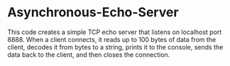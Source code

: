 # Asynchronous-Echo-Server
This code creates a simple TCP echo server that listens on localhost port 8888. When a client connects, it reads up to 100 bytes of data from the client, decodes it from bytes to a string, prints it to the console, sends the data back to the client, and then closes the connection.
